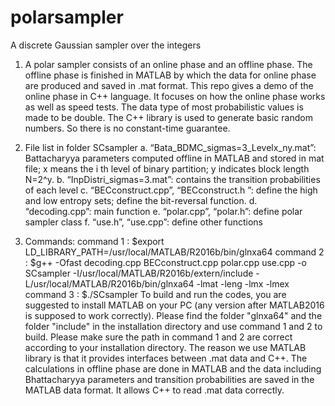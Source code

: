 # polarsampler
A discrete Gaussian sampler over the integers 

1. A polar sampler consists of an online phase and an offline phase. The offline phase is finished in MATLAB by which the data for online phase are produced and saved in .mat format. This repo gives a demo of the online phase in C++ language. It focuses on how the online phase works as well as speed tests. The data type of most probabilistic values is made to be double. The C++ library <random> is used to generate basic random numbers. So there is no constant-time guarantee. 

2. File list in folder SCsampler
a. “Bata_BDMC_sigmas=3_Levelx_ny.mat”: Battacharyya parameters computed offline in MATLAB and stored in mat file; x means the i th level of binary  partition; y     indicates block length N=2^y.
b. “InpDistri_sigmas=3.mat”: contains the transition probabilities of each level
c. “BECconstruct.cpp”, “BECconstruct.h ”: define the high and low entropy sets; define the bit-reversal function.
d. “decoding.cpp”: main function
e. “polar.cpp”, “polar.h”: define polar sampler class
f. “use.h”, “use.cpp”: define other functions

3. Commands:
command 1 : $export LD_LIBRARY_PATH=/usr/local/MATLAB/R2016b/bin/glnxa64
command 2 : $g++ -Ofast decoding.cpp BECconstruct.cpp polar.cpp use.cpp -o SCsampler -I/usr/local/MATLAB/R2016b/extern/include -L/usr/local/MATLAB/R2016b/bin/glnxa64 -lmat -leng -lmx -lmex
command 3 : $./SCsampler
To build and run the codes, you are suggested to install MATLAB on your PC (any version after MATLAB2016 is supposed to work correctly). Please find the folder "glnxa64" and the folder "include" in the installation directory and use command 1 and 2 to build. Please make sure the path in command 1 and 2 are correct according to your installation directory. 
The reason we use MATLAB library is that it provides interfaces between .mat data and C++. The calculations in offline phase are done in MATLAB and the data including Bhattacharyya parameters and transition probabilities are saved in the MATLAB data format. It allows C++ to read .mat data correctly.
       
